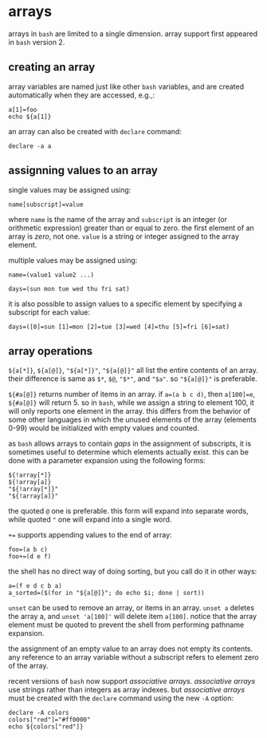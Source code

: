 # arrays

arrays in `bash` are limited to a single dimension. array support first appeared in `bash` version 2.

## creating an array

array variables are named just like other `bash` variables, and are created automatically when they are accessed, e.g.,:

    a[1]=foo
    echo ${a[1]}

an array can also be created with `declare` command:

    declare -a a

## assignning values to an array

single values may be assigned using:

    name[subscript]=value

where `name` is the name of the array and `subscript` is an integer (or orithmetic expression) greater than or equal to zero. the first element of an array is *zero*, not one. `value` is a string or integer assigned to the array element.

multiple values may be assigned using:

    name=(value1 value2 ...)

    days=(sun mon tue wed thu fri sat)

it is also possible to assign values to a specific element by specifying a subscript for each value:

    days=([0]=sun [1]=mon [2]=tue [3]=wed [4]=thu [5]=fri [6]=sat)

## array operations

`${a[*]}`, `${a[@]}`, `"${a[*]}"`, `"${a[@]}"` all list the entire contents of an array. their difference is same as `$*`, `$@`, `"$*"`, and `"$a"`. so `"${a[@]}"` is preferable.

`${#a[@]}` returns number of items in an array. if `a=(a b c d)`, then `a[100]=e`, `${#a[@]}` will return 5. so in `bash`, while we assign a string to element 100, it will only reports one element in the array. this differs from the behavior of some other languages in which the unused elements of the array (elements 0-99) would be initialized with empty values and  counted.

as `bash` allows arrays to contain *gaps* in the assignment of subscripts, it is sometimes useful to determine which elements actually exist. this can be done with a parameter expansion using the following forms:

    ${!array[*]}
    ${!array[a]}
    "${!array[*]}"
    "${!array[a]}"

the quoted `@` one is preferable. this form will expand into separate words, while quoted `"` one will expand into a single word.

`+=` supports appending values to the end of array:

    foo=(a b c)
    foo+=(d e f)

the shell has no direct way of doing sorting, but you call do it in other ways:

    a=(f e d c b a)
    a_sorted=($(for in "${a[@]}"; do echo $i; done | sort))

`unset` can be used to remove an array, or items in an array. `unset a` deletes the array a, and `unset 'a[100]'` will delete item `a[100]`. notice that the array element must be quoted to prevent the shell from performing pathname expansion.

the assignment of an empty value to an array does not empty its contents. any reference to an array variable without a subscript refers to element zero of the array.

recent versions of `bash` now support *associative arrays*. *associative arrays* use strings rather than integers as array indexes. but *associative arrays* must be created with the `declare` command using the new `-A` option:

    declare -A colors
    colors["red"]="#ff0000"
    echo ${colors["red"]}
